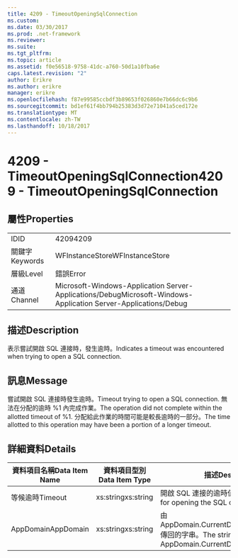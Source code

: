 ```yaml
---
title: 4209 - TimeoutOpeningSqlConnection
ms.custom: 
ms.date: 03/30/2017
ms.prod: .net-framework
ms.reviewer: 
ms.suite: 
ms.tgt_pltfrm: 
ms.topic: article
ms.assetid: f0e56518-9758-41dc-a760-50d1a10fba6e
caps.latest.revision: "2"
author: Erikre
ms.author: erikre
manager: erikre
ms.openlocfilehash: f87e99585ccbdf3b89653f026860e7b66dc6c9b6
ms.sourcegitcommit: bd1ef61f4bb794b25383d3d72e71041a5ced172e
ms.translationtype: MT
ms.contentlocale: zh-TW
ms.lasthandoff: 10/18/2017
---
```

# <a name="4209---timeoutopeningsqlconnection"></a><span data-ttu-id="58a58-102">4209 - TimeoutOpeningSqlConnection</span><span class="sxs-lookup"><span data-stu-id="58a58-102">4209 - TimeoutOpeningSqlConnection</span></span>
## <a name="properties"></a><span data-ttu-id="58a58-103">屬性</span><span class="sxs-lookup"><span data-stu-id="58a58-103">Properties</span></span>  
  
|||  
|-|-|  
|<span data-ttu-id="58a58-104">ID</span><span class="sxs-lookup"><span data-stu-id="58a58-104">ID</span></span>|<span data-ttu-id="58a58-105">4209</span><span class="sxs-lookup"><span data-stu-id="58a58-105">4209</span></span>|  
|<span data-ttu-id="58a58-106">關鍵字</span><span class="sxs-lookup"><span data-stu-id="58a58-106">Keywords</span></span>|<span data-ttu-id="58a58-107">WFInstanceStore</span><span class="sxs-lookup"><span data-stu-id="58a58-107">WFInstanceStore</span></span>|  
|<span data-ttu-id="58a58-108">層級</span><span class="sxs-lookup"><span data-stu-id="58a58-108">Level</span></span>|<span data-ttu-id="58a58-109">錯誤</span><span class="sxs-lookup"><span data-stu-id="58a58-109">Error</span></span>|  
|<span data-ttu-id="58a58-110">通道</span><span class="sxs-lookup"><span data-stu-id="58a58-110">Channel</span></span>|<span data-ttu-id="58a58-111">Microsoft-Windows-Application Server-Applications/Debug</span><span class="sxs-lookup"><span data-stu-id="58a58-111">Microsoft-Windows-Application Server-Applications/Debug</span></span>|  
  
## <a name="description"></a><span data-ttu-id="58a58-112">描述</span><span class="sxs-lookup"><span data-stu-id="58a58-112">Description</span></span>  
 <span data-ttu-id="58a58-113">表示嘗試開啟 SQL 連接時，發生逾時。</span><span class="sxs-lookup"><span data-stu-id="58a58-113">Indicates a timeout was encountered when trying to open a SQL connection.</span></span>  
  
## <a name="message"></a><span data-ttu-id="58a58-114">訊息</span><span class="sxs-lookup"><span data-stu-id="58a58-114">Message</span></span>  
 <span data-ttu-id="58a58-115">嘗試開啟 SQL 連接時發生逾時。</span><span class="sxs-lookup"><span data-stu-id="58a58-115">Timeout trying to open a SQL connection.</span></span> <span data-ttu-id="58a58-116">無法在分配的逾時 %1 內完成作業。</span><span class="sxs-lookup"><span data-stu-id="58a58-116">The operation did not complete within the allotted timeout of %1.</span></span> <span data-ttu-id="58a58-117">分配給此作業的時間可能是較長逾時的一部分。</span><span class="sxs-lookup"><span data-stu-id="58a58-117">The time allotted to this operation may have been a portion of a longer timeout.</span></span>  
  
## <a name="details"></a><span data-ttu-id="58a58-118">詳細資料</span><span class="sxs-lookup"><span data-stu-id="58a58-118">Details</span></span>  
  
|<span data-ttu-id="58a58-119">資料項目名稱</span><span class="sxs-lookup"><span data-stu-id="58a58-119">Data Item Name</span></span>|<span data-ttu-id="58a58-120">資料項目型別</span><span class="sxs-lookup"><span data-stu-id="58a58-120">Data Item Type</span></span>|<span data-ttu-id="58a58-121">描述</span><span class="sxs-lookup"><span data-stu-id="58a58-121">Description</span></span>|  
|--------------------|--------------------|-----------------|  
|<span data-ttu-id="58a58-122">等候逾時</span><span class="sxs-lookup"><span data-stu-id="58a58-122">Timeout</span></span>|<span data-ttu-id="58a58-123">xs:string</span><span class="sxs-lookup"><span data-stu-id="58a58-123">xs:string</span></span>|<span data-ttu-id="58a58-124">開啟 SQL 連接的逾時值。</span><span class="sxs-lookup"><span data-stu-id="58a58-124">The timeout value for opening the SQL connection.</span></span>|  
|<span data-ttu-id="58a58-125">AppDomain</span><span class="sxs-lookup"><span data-stu-id="58a58-125">AppDomain</span></span>|<span data-ttu-id="58a58-126">xs:string</span><span class="sxs-lookup"><span data-stu-id="58a58-126">xs:string</span></span>|<span data-ttu-id="58a58-127">由 AppDomain.CurrentDomain.FriendlyName 傳回的字串。</span><span class="sxs-lookup"><span data-stu-id="58a58-127">The string returned by AppDomain.CurrentDomain.FriendlyName.</span></span>|
